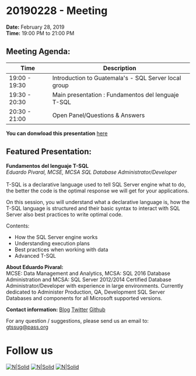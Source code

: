 # 20190228 - Meeting

**Date:** February 28, 2019\
**Time:** 19:00 PM to 21:00 PM 

## Meeting Agenda:
Time | Description
--- | ---
19:00 - 19:30 | Introduction to Guatemala's - SQL Server local group 
19:30 - 20:30 | Main presentation : Fundamentos del lenguaje T-SQL
20:30 - 21:00 | Open Panel/Questions & Answers

**You can donwload this presentation** [here]

## Featured Presentation:
**Fundamentos del lenguaje T-SQL**\
_Eduardo Pivaral, MCSE, MCSA SQL Database Administrator/Developer_\
\
T-SQL is a declarative language used to tell SQL Server engine what to do, the better the code is the optimal response we will get for your applications. 

On this session, you will understand what a declarative language is, how the T-SQL language is structured and their basic syntax to interact with SQL Server also best practices to write optimal code. 

Contents: 
  * How the SQL Server engine works 
  *	Understanding execution plans 
  *	Best practices when working with data 
  *	Advanced T-SQL 

**About Eduardo Pivaral:**\
MCSE: Data Management and Analytics, MCSA: SQL 2016 Database Administration and MCSA: SQL Server 2012/2014 Certified Database Administrator/Developer with experience in large environments. Currently dedicated to Administer Production, QA, Development SQL Server Databases and components for all Microsoft supported versions.


**Contact information:**
[Blog]
[Twitter]
[Github]

For any question / suggestions, please send us an email to:
gtssug@pass.org

# Follow us
[![N|Solid](http://dbamastery.com/wp-content/uploads/2018/08/if_browser_1055104.png)](http://gtssug.pass.org/) [![N|Solid](http://dbamastery.com/wp-content/uploads/2018/08/if_twitter_circle_color_107170.png)](https://twitter.com/gtssug) [![N|Solid](http://dbamastery.com/wp-content/uploads/2018/08/if_github_circle_black_107161.png)](https://github.com/GTSSUG)

[Blog]: <http://www.sqlguatemala.com/>
[Twitter]: <https://twitter.com/EduardoDBA>
[Github]: <https://github.com/Epivaral>
[here]: <https://git.io/fhAIY>
